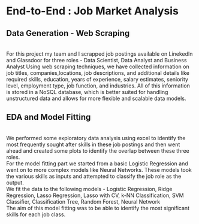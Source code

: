 # End-to-End : Job Market Analysis

<h2>Data Generation - Web Scraping </h2>
</br>
For this project my team and I scrapped job postings available on LinekedIn and Glassdoor for three roles - Data Scientist, Data Analyst and Business Analyst
Using web scraping techniques, we have collected information on job titles, companies,locations, job descriptions, and additional details like required skills, education, years of experience, salary estimates, seniority level, employment type, job function, and industries. All of this information is stored in a NoSQL database, which is better suited for handling unstructured data and allows for more flexible and scalable data models.
</br>
<h2>EDA and Model Fitting</h2>
</br>
We performed some exploratory data analysis using excel to identify the most frequently sought after skills in these job postings and then went ahead and created some plots to identify the overlap between these three roles.
</br>
For the model fitting part we started from a basic Logistic Regression and went on to more complex models like Neural Networks. These models took the various skills as inputs and attempted to classify the job role as the output.
</br>
We fit the data to the following models - Logistic Regression, Ridge Regression, Lasso Regression, Lasso with CV, k-NN Classification,  SVM Classifier, Classification Tree, Random Forest, Neural Network
</br>
The aim of this model fitting was to be able to identify the most significant skills for each job class.
